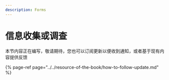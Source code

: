 ```yaml
---
description: Forms
---
```


# 信息收集或调查

本节内容正在编写，敬请期待，您也可以订阅更新以便收到通知，或者基于现有内容提供反馈

{% page-ref page="../../resource-of-the-book/how-to-follow-update.md" %}



